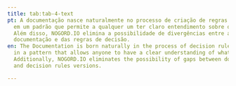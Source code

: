 ```yaml
---
title: tab:tab-4-text
pt: A documentação nasce naturalmente no processo de criação de regras de decisão,
  em um padrão que permite a qualquer um ter claro entendimento sobre o que foi criado.
  Além disso, NOGORD.IO elimina a possibilidade de divergências entre as versões da
  documentação e das regras de decisão.
en: The Documentation is born naturally in the process of decision rules creation,
  in a pattern that allows anyone to have a clear understanding of what has been created.
  Additionally, NOGORD.IO eliminates the possibility of gaps between documentation
  and decision rules versions.

---
```


